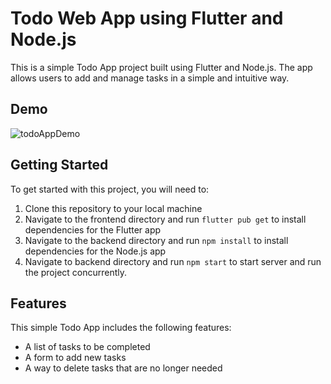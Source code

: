 # Todo Web App using Flutter and Node.js
This is a simple Todo App project built using Flutter and Node.js. The app allows users to add and manage tasks in a simple and intuitive way.

## Demo
![todoAppDemo](https://user-images.githubusercontent.com/89196733/231526339-0707d47a-b73f-4511-bec6-fd30d47d12da.gif)

## Getting Started
To get started with this project, you will need to:

1. Clone this repository to your local machine
2. Navigate to the frontend directory and run `flutter pub get` to install dependencies for the Flutter app
3. Navigate to the backend directory and run `npm install` to install dependencies for the Node.js app
4. Navigate to backend directory and run `npm start` to start server and run the project concurrently. 

## Features
This simple Todo App includes the following features:


- A list of tasks to be completed
- A form to add new tasks
- A way to delete tasks that are no longer needed
